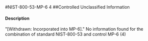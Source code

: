 #NIST-800-53-MP-6 4
##Controlled Unclassified Information
#### Description
"[Withdrawn: Incorporated into MP-6]."
No information found for the combination of standard NIST-800-53 and control MP-6 (4)
